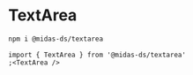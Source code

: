 # TextArea

```bash
npm i @midas-ds/textarea
```

```tsx
import { TextArea } from '@midas-ds/textarea'
;<TextArea />
```
